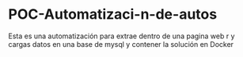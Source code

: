 # POC-Automatizaci-n-de-autos
Esta es una automatización para extrae dentro de una pagina web r y cargas datos en una base de mysql y contener la solución en Docker
